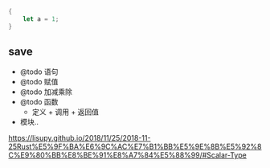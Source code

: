 ```rs
{
    let a = 1;
}
```

## save

- @todo 语句
- @todo 赋值
- @todo 加减乘除
- @todo 函数
  - 定义 + 调用 + 返回值
- 模块..

https://lisupy.github.io/2018/11/25/2018-11-25Rust%E5%9F%BA%E6%9C%AC%E7%B1%BB%E5%9E%8B%E5%92%8C%E9%80%BB%E8%BE%91%E8%A7%84%E5%88%99/#Scalar-Type
